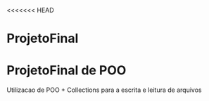 <<<<<<< HEAD
# ProjetoFinal
ProjetoFinal de POO
=======
Utilizacao de POO + Collections para a escrita e leitura de arquivos
